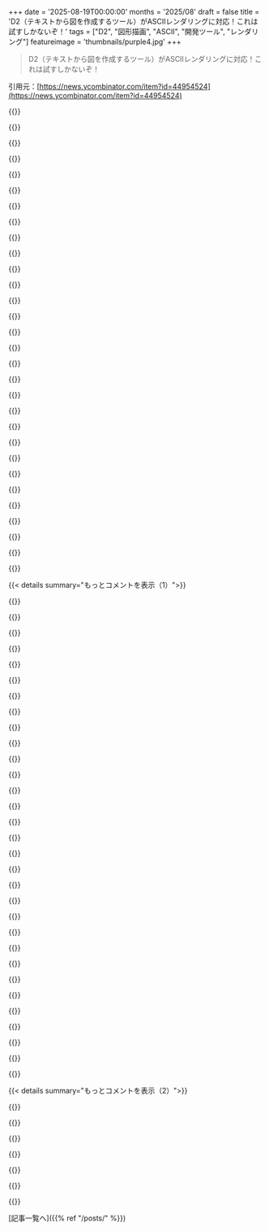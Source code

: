 +++
date = '2025-08-19T00:00:00'
months = '2025/08'
draft = false
title = 'D2（テキストから図を作成するツール）がASCIIレンダリングに対応！これは試すしかないぞ！'
tags = ["D2", "図形描画", "ASCII", "開発ツール", "レンダリング"]
featureimage = 'thumbnails/purple4.jpg'
+++

> D2（テキストから図を作成するツール）がASCIIレンダリングに対応！これは試すしかないぞ！

引用元：[https://news.ycombinator.com/item?id=44954524](https://news.ycombinator.com/item?id=44954524)




{{<matomeQuote body="やあ、みんな！今朝追加した新機能をシェアするね。まだアルファ版だけど（もうGitHubでissueも報告されてるけどね笑）。ブログ記事をスキップして直接試したいなら、こっちをどうぞ！<br>https://play.d2lang.com/?script=qlDQtVOotFLIyFTwSEzOTi1S8Est...<br>もっと大きな例はこちら！<br>https://play.d2lang.com/?script=rJJBjtswDEX3OgWBrm2kzU4Feoru..." userName="alixanderwang" createdAt="2025/08/19 19:06:29" color="#45d325">}}




{{<matomeQuote body="Playgroundが動かないと思ったんだよね。黒背景に黒いテキストが表示されてたから。多分ダークモードが有効になってるのかも。他のレンダラーは動くけど、ASCIIは表示されないよ。" userName="rng-concern" createdAt="2025/08/19 20:50:32" color="#38d3d3">}}




{{<matomeQuote body="あー、そうか、ダークモードでのテストを忘れてた！教えてくれてありがとう！<br>追記: 修正したよ。" userName="alixanderwang" createdAt="2025/08/19 21:01:23" color="">}}




{{<matomeQuote body="SVGレンダラーって、ノードにカスタムIDとか属性をサポートしてる？もしそうなら、Stylus (https://github.com/mmastrac/stylus) に対応を追加したいな。" userName="mmastrac" createdAt="2025/08/20 04:43:48" color="#38d3d3">}}




{{<matomeQuote body="うん、たぶん君が探してるのはこのセクションの最後にあるノートだよ: https://d2lang.com/tour/exports/#svg<br>もし追加したら、D2／D2-docsにPR出してコミュニティツールやプラグインのリストに入れてくれてもいいよ！" userName="alixanderwang" createdAt="2025/08/20 05:50:56" color="#38d3d3">}}




{{<matomeQuote body="じゃあ、記事によるとELKからダウンサイズしてるだけってこと？これ動かすにはELKを指定しないとダメなの？それとも.txt出力しようとしたら自動で有効になる？（ELKはD2でよく使ってるから気になってさ）。" userName="aidenn0" createdAt="2025/08/20 00:30:23" color="#38d3d3">}}




{{<matomeQuote body="ELKに切り替わるよ: https://github.com/terrastruct/d2/blob/master/d2cli/main.go#..." userName="alixanderwang" createdAt="2025/08/20 00:36:17" color="#ff33a1">}}




{{<matomeQuote body="素晴らしいツールをありがとう:-)！D2は本当に気に入ってて、数年前に見つけて以来、ずっと図形描画に使ってるよ。これからも頑張ってね！" userName="hiyer" createdAt="2025/08/20 13:58:21" color="">}}




{{<matomeQuote body="D2はmermaidよりずっと好きだったんだけど、個人的にはこれでグリッドレイアウトが実質的に使えなくなるのはちょっとね: https://github.com/terrastruct/d2/issues/1164<br>正確なピクセル幅を計算しなきゃいけないのは、こういうツールの意味がないと思うんだ、少なくとも俺にとっては。" userName="lidavidm" createdAt="2025/08/20 01:49:44" color="#ff5c5c">}}




{{<matomeQuote body="ありがとう！0.7.2（次期リリース）で対応してくれるって知れて良かったよ！" userName="alixanderwang" createdAt="2025/08/20 02:03:52" color="">}}




{{<matomeQuote body="すごいね！本当に感謝するよ！ついでにD2をGitHubとNotionにも対応させてくれないかな？" userName="lidavidm" createdAt="2025/08/20 02:05:45" color="">}}




{{<matomeQuote body="この役立つ比較サイトのリンクに感謝するよ：https://text-to-diagram.com/" userName="mwexler" createdAt="2025/08/20 12:30:27" color="#ff5c5c">}}




{{<matomeQuote body="僕はブラウザベースのテキストから図作成ツールのリストを管理してるんだけど、D2のオンライン版がブラウザ単体では動かず、バックエンドサーバーで図が生成されることに最近気づいたんだ。D2はブラウザだけで動かせるの？記事に書かれてた拡張機能はオフラインでも動くのかな？（多くのツールはそうなんだけど）" userName="smusamashah" createdAt="2025/08/19 21:15:54" color="#ff33a1">}}




{{<matomeQuote body="今はできるよ！（1週間前からだけどね）d2 playgroundのネットワークタブを見てみて。最近開発してるD2のWebAssemblyポートをラップしたd2.jsが動かしてるんだ。まだ完全に公式準備はできてないけど、もうすぐだし、別途アナウンスする予定だよ。" userName="alixanderwang" createdAt="2025/08/19 21:20:13" color="#38d3d3">}}




{{<matomeQuote body="これは素晴らしいニュースだね！素晴らしいツールをありがとう。いろんな場所にホストするのが一番の悩みだったんだ。" userName="troyvit" createdAt="2025/08/20 15:59:40" color="">}}




{{<matomeQuote body="最近少し変わったみたいだけど、僕はD2をずっとローカルで使ってるよ。バイナリにはWebサーバーを起動して、保存時に変更をプッシュするウォッチモードがあるから、インタラクティブに図を開発できるし、例えばビデオ会議なんかでWebブラウザを共有したりもできるんだ。スレッドで他の人が話してるMermaidについては知らないから比較できないけど、D2は基本的なことを覚えるのがすごく簡単で、インストールから最初の図まで数分でできるくらい簡単だよ。" userName="cess11" createdAt="2025/08/20 12:26:29" color="#45d325">}}




{{<matomeQuote body="そうだけどさ、チャートを埋め込んだ場所へのリンクを渡すだけで済むのに、なんでWebサーバーを動かすなんて手間をかけるの？プレゼンがあるチャットに埋め込むだけでもいいじゃない。バイナリがいらないのがMermaidの強みだよ。D2のWebAssemblyポートが公式にリリースされるまでは、D2をMermaidの競合と呼ぶのは公平じゃないと思う、使いやすさのレベルが全然違うからね。リリースが近いのは嬉しいけど。" userName="Daedren" createdAt="2025/08/20 13:45:29" color="#ff33a1">}}




{{<matomeQuote body="言った通り、僕はMermaidのこと何も知らないし、そんな比較もしてないよ。僕が作りたいのはどこにでも埋め込めるSVGだけだし、D2はその目的には十分すぎるくらいだから問題ないよ。" userName="cess11" createdAt="2025/08/21 07:31:22" color="">}}




{{<matomeQuote body="あのリスト、見せてくれない？<br>追記：見つけた！ありがとう。" userName="rendall" createdAt="2025/08/19 21:21:49" color="">}}




{{<matomeQuote body="https://xosh.org/text-to-diagram/" userName="sestep" createdAt="2025/08/19 21:24:05" color="">}}




{{<matomeQuote body="共有ありがとう！最初のセクションを見る限り、公式のMermaid PlaygroundはUIとテキスト編集の両方に対応してるんだね。これは本当に便利で、すごく助かってるよ。" userName="filcuk" createdAt="2025/08/19 22:18:55" color="">}}




{{<matomeQuote body="ASCIIからの変換は良いね。でも、もし図を更新する必要がある場合、オリジナルのD2ソースってどうやって手に入れるの？そこが気になるな。" userName="arunc" createdAt="2025/08/20 03:58:11" color="#ff33a1">}}




{{<matomeQuote body="おー、これ最高じゃん！D2の構文はすごく魅力的だけど、Mermaidのツールの方が使いやすくて、最近はMermaidを使うことが多かったんだよね。でもこれは、Mermaidには見られない本当に斬新な機能だ。https://asciiflow.com/への橋渡しにもなるし、かなり良い感じだね。" userName="hiAndrewQuinn" createdAt="2025/08/20 05:28:58" color="#ff5c5c">}}




{{<matomeQuote body="1. これってMermaidと比べてどんな価値があるの？見た目とか動作は好きだけど、乗り換えるちゃんとした理由はあるのかな。<br>2. 俺の意見だと、こういうツールに足りないのは、自動生成された出力に対して手動で『修正レイヤー』を追加できる機能だね。例えば、ボックスを特定のX/Y量だけ動かしたり、リサイズしたりする機能さ。" userName="fzeindl" createdAt="2025/08/20 06:22:22" color="#38d3d3">}}




{{<matomeQuote body="1. 価値観によるね =)。君が挙げた2つで十分な人もいるだろうし、例えばCLIがSVGをレンダリングするのにChromiumブラウザを必要としない（https://news.ycombinator.com/item?id=31275754）みたいな違いもあるよ。全てを網羅してるわけじゃないけど、比較サイト作ったから参考にしてね: https://text-to-diagram.com<br>2. オープンソース製品の投稿で有料製品を宣伝するつもりはないんだけど、君が言及したから言うと、僕らは位置や寸法をロックできるIDEも作ってるよ: https://docs.terrastruct.com/tour/freehand" userName="alixanderwang" createdAt="2025/08/20 06:37:17" color="#785bff">}}




{{<matomeQuote body="そうそう、MermaidJSでのWiiUの例って、サブグラフがネームスペースを作らないせいで壊れてるみたいだよ。具体的には、`amd`サブグラフ内の`rom`ノードが、`ibm`サブグラフ内のものを上書きしちゃってるんだ。" userName="cpmsmith" createdAt="2025/08/20 15:10:25" color="#45d325">}}




{{<matomeQuote body="ありがとう！Issue作ったよ: https://github.com/terrastruct/text-to-diagram-site/issues/6..." userName="alixanderwang" createdAt="2025/08/20 15:34:48" color="#785bff">}}




{{<matomeQuote body="＞ Mermaidと比べてどんな価値があるの？<br>最近D2を使い始めた長年のMermaidユーザーとして言うと、D2の構文は書きやすくて、より良い抽象化のおかげで保守もしやすいはずだよ。D2は既成の図の種類は少ないけど、Mermaidより優れた合成サポート（特にレイヤーやシナリオ）があるのがキラー機能だね。Sankey図ならMermaidだけど、階層化されたDFDならD2が断然良いよ。D2は要素を自由に組み合わせられるから、汎用的な図形タイプとして使えるんだ。<br>＞ これらのツールに足りないのは、自動生成された出力に手動で『修正レイヤー』を追加できる機能だね。<br>これは技術的にはMermaidでも、ノードにCSSクラスを付けて微調整することでできると思うよ。" userName="dragonwriter" createdAt="2025/08/20 19:12:48" color="#ff5c5c">}}




{{<matomeQuote body="Struturizrみたいな感じ？https://structurizr.com/" userName="arkh" createdAt="2025/08/20 08:59:41" color="">}}




{{<matomeQuote body="D2はダイアグラムツールとして見た目も使い勝手も好きだな！これが”本当の理由”だよ。" userName="Myrmornis" createdAt="2025/08/20 08:43:13" color="">}}




{{< details summary="もっとコメントを表示（1）">}}

{{<matomeQuote body="インラインのLaTeX数式に対応してるのがすごく良いね！これは素晴らしい機能だと思うよ。" userName="bigfishrunning" createdAt="2025/08/20 15:25:23" color="#ff5c5c">}}




{{<matomeQuote body="これクールだね！前の投稿でC4対応してたの見たよ。ちょうどC4使う予定だから、試してみるね。" userName="robertlagrant" createdAt="2025/08/19 19:01:58" color="#45d325">}}




{{<matomeQuote body="これ最高じゃん！D2は知らなかったけど、Neovimのターミナルで直接チャートを作って下書きして、最終的に綺麗な画像でレンダリングできるってアイデアがすごく気に入ったよ。近いうちに試してみるね。" userName="tombert" createdAt="2025/08/19 22:33:43" color="#ff5733">}}




{{<matomeQuote body="D2はもうライブ更新されるHTTPサーバーがSVGを配信してるから、Vimとブラウザを並べればリアルタイムで更新が見られるよ。俺、D2は1年前に知って、今は全部の図に使ってるんだ。" userName="aidenn0" createdAt="2025/08/20 00:31:33" color="#45d325">}}




{{<matomeQuote body="あー、でもそれってそこまでオタクっぽくてクールじゃないよね（笑）ASCIIレンダリングにはある種の優雅さがあるんだよな。" userName="tombert" createdAt="2025/08/20 00:41:34" color="#38d3d3">}}




{{<matomeQuote body="普段ASCIIダイアグラムにはMoondrawを使ってるんだけど、Vimにいる時はD2がめちゃくちゃ便利だね。" userName="mtillman" createdAt="2025/08/19 22:58:16" color="#45d325">}}




{{<matomeQuote body="これは知らなかったな。他のテキストベースのダイアグラムツールは試したことあるけど、これは確かに面白そう。職場でVisioみたいなGUIベースのツールを強制されてるんだけど、D2にはもっとメリットを感じるよ。自宅や自分のビジネスのセットアップで絶対試す価値ありだね。" userName="masfoobar" createdAt="2025/08/20 12:22:10" color="#38d3d3">}}




{{<matomeQuote body="追記だよ。<br>Emacsのプラグインを見つけた！やったー。今夜遊んでみるね。" userName="masfoobar" createdAt="2025/08/20 12:24:02" color="">}}




{{<matomeQuote body="使ってみたけど、古いね。最近のD2のキーワードを理解しないし、Emacsとの連携もイマイチだよ。例えばデフォルトのキーバインドとか、Emacsっぽくないし。" userName="jhoechtl" createdAt="2025/08/20 12:33:19" color="#45d325">}}




{{<matomeQuote body="コミュニティ製のD2プラグインはメンテ状況がバラバラだけど、このメンテナーはGitHub（https://github.com/andorsk）で活発みたいだよ。d2-emacsプラグインもトップにピン留めされてるし、もし興味があるなら彼に伝えてみたら反応してくれるかもね！" userName="alixanderwang" createdAt="2025/08/20 12:49:33" color="#45d325">}}




{{<matomeQuote body="うん、でもVimscriptで書かれてるってのが変というか、残念だよね。" userName="Graziano_M" createdAt="2025/08/19 21:38:19" color="">}}




{{<matomeQuote body="Vimの拡張機能がVimscriptで書かれてることが、どうして変だなんて言えるんだ？！" userName="gsinclair" createdAt="2025/08/19 22:48:33" color="">}}




{{<matomeQuote body="じゃあさ、Javaの拡張機能がJavaScriptで書かれてるって状況を想像してみてよ...。" userName="stavros" createdAt="2025/08/20 00:06:32" color="">}}




{{<matomeQuote body="想像する必要なんてないよ、Java 8から実際にあったことだし。<br>https://www.baeldung.com/java-nashorn" userName="cess11" createdAt="2025/08/20 12:31:53" color="#ff33a1">}}




{{<matomeQuote body="Java 14で廃止されたけどね。今はGraalが使われてるよ。" userName="reactordev" createdAt="2025/08/20 14:41:27" color="#ff33a1">}}




{{<matomeQuote body="Vimはほぼ終わりだよ。新しいプラグインのほとんどはLua（Neovim用）で書かれてるんだ。Luaはあまり好きじゃないけど、Vimscriptよりはるかにマシ。Neovimプラグインはたまに調整するけど、Vimscriptで書かれたやつは触らないね。" userName="Graziano_M" createdAt="2025/08/20 03:27:21" color="">}}




{{<matomeQuote body="1. Vimはまだまだ現役だよ。<br>2. 「Lue」じゃなくて「Lua」ね。<br>3. NeovimならVimscriptとLua両方使えるから、好きな時に移行すればいいし、しなくてもいいよ。<br>4. Neovimの新しいプラグインはLuaで書かれる傾向にあるね。" userName="JSR_FDED" createdAt="2025/08/20 05:40:59" color="#785bff">}}




{{<matomeQuote body="うん、新しいプラグインはLuaで書かれてるけど、これは違ったね。残念。<br>前のコメントはスマホで書いたんだけど、LuaがLueに自動修正されちゃったんだ。" userName="Graziano_M" createdAt="2025/08/20 12:41:52" color="">}}




{{<matomeQuote body="Vimユーザーは君が思ってるよりずっと多いよ。<br>俺はSSHを使うときはいつもVimを使ってる。この30年間、毎日ね。" userName="reactordev" createdAt="2025/08/20 14:43:40" color="">}}




{{<matomeQuote body="これ、Mermaidよりずっと見栄えがいいね。<br>GitHubのPRのコードブロックでMermaidみたいにサポートされてるのかな？" userName="heliophobicdude" createdAt="2025/08/20 01:41:59" color="">}}




{{<matomeQuote body="残念ながらまだだよ。GitHubの人たちに連絡してみたけど、ダメだったんだ。<br>でも、クライアントサイド描画ができるd2.jsは今月までまともに使えなかったし、まだ正式リリースじゃないんだ（ちょっと隠されてる）。<br>だから、公式リリース（もうすぐ™）で状況が変わるか見てみよう。もしこの記事を読んでるD2ファンでGitHubのフロントエンドチームに知り合いがいるなら、口添えしてくれると嬉しいな ＝)" userName="alixanderwang" createdAt="2025/08/20 02:10:01" color="#38d3d3">}}




{{<matomeQuote body="頑張ってね！Mermaidの代替として受け入れられたら最高だよ。D2はビジュアルも言語もMermaidよりずっと良いし、もう数年がっつり使ってるけど本当に素晴らしい。有料製品が健全だといいな。シーケンス図が一番よく使うタイプで、いつもスケッチレンダリングを使ってるよ。<br>機能リクエストなんだけど、シーケンス図の矢印ラベルにクリック可能なハイパーリンクを付けたいな。あと、垂直方向の間隔をもっと制御したいのと、カラムのグループ化もできたら嬉しいな。" userName="Myrmornis" createdAt="2025/08/20 08:41:41" color="#38d3d3">}}




{{<matomeQuote body="＜3<br>そのリンク機能、リクエストを正しく理解していればもうできるよ: https://play.d2lang.com/?script=Ks5ILEi1UihOLSxNzUtOjU_JTEwv...<br>よし、シーケンス図の改善については次のリリースに向けてスプリントに入れるよ。" userName="alixanderwang" createdAt="2025/08/20 09:36:36" color="#45d325">}}




{{<matomeQuote body="いや、残念ながらね。それがまだ俺のドキュメント作成の最大の障害なんだ。<br>D2をPNGにコンパイルしてドキュメントに埋め込むCIパイプを設定する時間をかけたくないから、Mermaidを無理して使ってるんだよ。" userName="baby_souffle" createdAt="2025/08/20 01:59:18" color="#ff33a1">}}




{{<matomeQuote body="最近はLLMを使ってテキストから図を作るのが最高のワークフローだね。<br>主な課題は、これらをどう見栄え良くするかだ。人間が編集しやすいように最適化するのは、現時点では二の次。多くのツールがここでつまづくんだ。" userName="jillesvangurp" createdAt="2025/08/19 19:52:09" color="">}}




{{<matomeQuote body="LLMを使ってテキストから図を作るのは最近のキラーワークフローだよね。便利だけど、そこまでじゃないかな。図をコードで書くツールを使うなら、LLMにコードを書いてもらうと早く始められるけど、長い目で見れば自分で書いた方が制御しやすいし、ハルシネーションもないよ。結局、キーボードを打つ回数も少なくなるだろうし、オートコンプリートがしっかりしていればなおさらだね。" userName="billyp-rva" createdAt="2025/08/19 20:02:16" color="#45d325">}}




{{<matomeQuote body="D2、めちゃくちゃカッコいいと思う！自分はOPじゃないけど、システムを説明してLLMに描いてもらうのがすごく好きなんだよね。だからLLMがD2を”描く”ってのは、すごい新しい一歩なんじゃないかな？<br>変更したい時はドキュメントや設計を更新して繰り返すだけ。システム設計の面接を想像してみてよ、自分で描くのを完全にスキップして、結果のグラフを解釈して自分の作業を検証する感じ！" userName="thejazzman" createdAt="2025/08/19 22:49:24" color="#785bff">}}




{{<matomeQuote body="公式のPythonリポジトリを作ってくれない？Notebookで使いたいんだけど、今はDatabricksを使わざるを得ないんだよ。" userName="peroids" createdAt="2025/08/20 04:44:57" color="">}}




{{<matomeQuote body="D Programming Languageと混同しないでね。似たドメイン（dlang.org）を持ってて、現在バージョン2だよ。" userName="eric-p7" createdAt="2025/08/19 19:58:15" color="">}}




{{<matomeQuote body="正直に言うと、最初はD langのことだと思ってたんだよね。でも、テキストベースの図にも興味があるから、結局クリックしてよかったよ！<br>今はDlangをあまり使ってないけど、言語自体にはまだ興味があるんだ。どっちにしろ、このクリックはWin-Winだったね！" userName="masfoobar" createdAt="2025/08/20 12:29:09" color="">}}

{{</details>}}




{{< details summary="もっとコメントを表示（2）">}}

{{<matomeQuote body="D2をシーケンス図や移行図に使ってるんだけど、気に入ってるよ！この新機能、すごく面白いね！" userName="jiehong" createdAt="2025/08/19 21:25:04" color="#785bff">}}




{{<matomeQuote body="これはLLMにアーキテクチャ図のコンテキストを与えるのに超役立つだろうね！" userName="CuriouslyC" createdAt="2025/08/19 23:17:24" color="#ff33a1">}}




{{<matomeQuote body="これってクワインが可能なのかな？" userName="sidewndr46" createdAt="2025/08/19 21:09:35" color="">}}




{{<matomeQuote body="うん、できるよ。でも、プレイグラウンドで見つけた唯一のものは、全部改行とスペースだったけどね。<br>エスケープ形式だと、＼x20＼n＼x20＼n＼x20＼n＼nって感じ。" userName="cluckindan" createdAt="2025/08/19 22:11:55" color="">}}




{{<matomeQuote body="マジで最高だよ。これ、めっちゃいいじゃん。使うわ。超クール！" userName="scrubs" createdAt="2025/08/20 05:36:35" color="#38d3d3">}}




{{<matomeQuote body="うわー！これでD2が本当に使えるものになったじゃん！" userName="mielebauknecht" createdAt="2025/08/19 23:25:44" color="">}}

{{</details>}}



[記事一覧へ]({{% ref "/posts/" %}})

